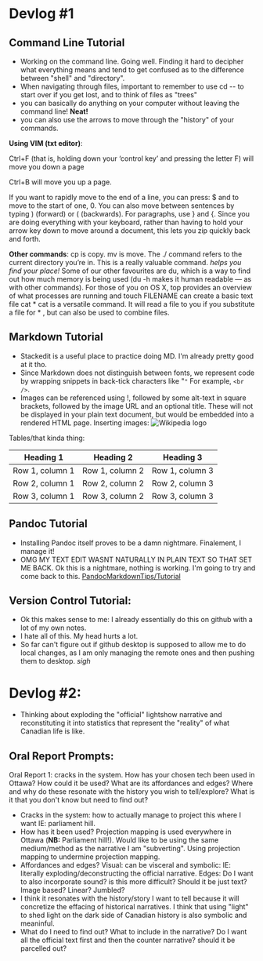 # Devlog #1
## Command Line Tutorial
- Working on the command line. Going well. Finding it hard to decipher what everything means and tend to get confused as to the difference between "shell" and "directory". 
- When navigating through files, important to remember to use cd -- to start over if you get lost, and to think of files as "trees"
- you can basically do anything on your computer without leaving the command line! **Neat!**
- you can also use the arrows to move through the "history" of your commands.

**Using VIM (txt editor)**:

Ctrl+F (that is, holding down your ‘control key’ and pressing the letter F) will move you down a page

Ctrl+B will move you up a page.

If you want to rapidly move to the end of a line, you can press: $ and to move to the start of one, 0. You can also move between sentences by typing ) (forward) or ( (backwards). For paragraphs, use } and {. Since you are doing everything with your keyboard, rather than having to hold your arrow key down to move around a document, this lets you zip quickly back and forth.

**Other commands**:
cp is copy. mv is move.
The ./ command refers to the current directory you’re in. This is a really valuable command. *helps you find your place!*
 Some of our other favourites are du, which is a way to find out how much memory is being used (du -h makes it human readable — as with other commands). For those of you on OS X, top provides an overview of what processes are running and touch FILENAME can create a basic text file 
 cat *	cat is a versatile command. It will read a file to you if you substitute a file for * , but can also be used to combine files.

## Markdown Tutorial
- Stackedit is a useful place to practice doing MD. I'm already pretty good at it tho. 
-  Since Markdown does not distinguish between fonts, we represent code by wrapping snippets in back-tick characters like "`"` For example, `<br />`. 
- Images can be referenced using !, followed by some alt-text in square brackets, followed by the image URL and an optional title. These will not be displayed in your plain text document, but would be embedded into a rendered HTML page.
Inserting images:
![Wikipedia logo](http://upload.wikimedia.org/wikipedia/en/8/80/Wikipedia-logo-v2.svg "Wikipedia logo")

Tables/that kinda thing:

| Heading 1 | Heading 2 | Heading 3 |
| --------- | --------- | --------- |
| Row 1, column 1 | Row 1, column 2 | Row 1, column 3|
| Row 2, column 1 | Row 2, column 2 | Row 2, column 3|
| Row 3, column 1 | Row 3, column 2 | Row 3, column 3|


## Pandoc Tutorial

- Installing Pandoc itself proves to be a damn nightmare. Finalement, I manage it!
- OMG MY TEXT EDIT WASNT NATURALLY IN PLAIN TEXT SO THAT SET ME BACK. Ok this is a nightmare, nothing is working. 
I'm going to try and come back to this. [PandocMarkdownTips/Tutorial](https://programminghistorian.org/lessons/sustainable-authorship-in-plain-text-using-pandoc-and-markdown)

## Version Control Tutorial:
- Ok this makes sense to me: I already essentially do this on github with a lot of my own notes.
- I hate all of this. My head hurts a lot.
- So far can't figure out if github desktop is supposed to allow me to do local changes, as I am only managing the remote ones and then pushing them to desktop. *sigh*

# Devlog #2:

- Thinking about exploding the "official" lightshow narrative and reconstituting it into statistics that represent the "reality" of what Canadian life is like. 

## Oral Report Prompts:

Oral Report 1: cracks in the system. How has your chosen tech been used in Ottawa? How could it be used? What are its affordances and edges? Where and why do these resonate with the history you wish to tell/explore? What is it that you don't know but need to find out?

- Cracks in the system: how to actually manage to project this where I want IE: parliament hill. 
- How has it been used? Projection mapping is used everywhere in Ottawa (**NB:** Parliament hill!). Would like to be using the same medium/method as the narrative I am "subverting". Using projection mapping to undermine projection mapping. 
- Affordances and edges? Visual: can be visceral and symbolic: IE: literally exploding/deconstructing the official narrative. Edges: Do I want to also incorporate sound? is this more difficult? Should it be just text? Image based? Linear? Jumbled?
- I think it resonates with the history/story I want to tell because it will concretize the effacing of historical narratives. I think that using "light" to shed light on the dark side of Canadian history is also symbolic and meaninful. 
- What do I need to find out? What to include in the narrative? Do I want all the official text first and then the counter narrative? should it be parcelled out?
